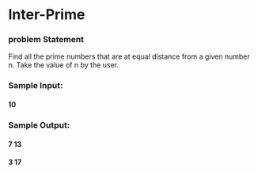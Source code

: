 # Inter-Prime

### problem Statement 
Find all the prime numbers that are at equal distance from a given number n. Take the value of n by the user.

### Sample Input:
#### 10
### Sample Output:
#### 7 13
#### 3 17
